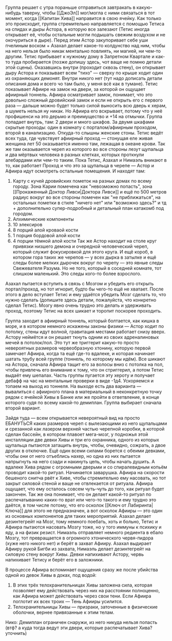 Группа решает с утра пораньше отправиться завтракать в какую-нибудь таверну, чтобы [[ДжоЭл]] мог/могла с ними связаться в тот момент, когда [[Капитан Хива]] направится в свою ячейку. 
Как только это происходит, группа стремительно направляется с помощью Тетиса на спидах и дыры Астора, в которую все залезают (Тетис иногда открывает её, чтобы остальные могли подышать свежим воздухом и не окочуриться в дыре). Перед этим Астор закупоривает себе уши пчелиным воском + Азахал делает какое-то колдунство над ним, чтобы на него нельзя было никак ментально повлиять, ни магией, ни чем-то другим.
Тетис прибывает к нужному дому в Запретном Квартале и как-то туда пробирается (позже допишу здесь, чот ваще не помню детали этой сцены). Оказавшись внутри (проходит сквозь стену), он открывает дыру Астора и показывает всем "тихо" — сверху по крыше ходит один из охраняющих демонят.
Внутри никого нет (тут надо дописать детали описания дома и всего чо там было, у меня всё как в тумане).
Тетис показывает Афиире на замок на двери, за которой он ощущает афиирный тоннель. Афиира осматривает замок, понимает, что это довольно сложный дровийский замок и если не открыть его с первого раза — дальше можно будет только силой выносить всю дверь к херам, а шуметь нельзя ну никак. Но Афиира его вскрывает, потому что у неё профишенси на это дерьмо и преимущество и +14 на отмычки. 
Группа попадает внутрь, там: 2 двери и много шкафов. За двумя шкафами скрытые проходы: один в комнату с порталом/афиирным проходом, второй в канализацию. Откуда-то слышны женские стоны. Тетис ведёт всех туда, где чувствует афиирный проход — стонущая еле живая женщина лет 50 оказывается именно там, лежащая в океане крови. Так же там оказывается череп из которого во все стороны лезут щупальца и два мёртвых человека в разных клетках, которых проткнули алебардами или чем-то таким.
Пока Тетис, Азахал и Нимаэль вникают в то, как работает Проход и что это за щупальца в черепе — Астор и Афиира идут осмотреть остальные помещения. И находят там:
1) Карту с кучей дровийских пометок на разных домах по всему городу. Зона Карии помечена как "невозможно попасть", зона [[Прокаженный Доктор Ливси|Доктора Ливси]] и ещё по 500 метров радиус вокруг во все стороны помечен как "не приближаться", на остальных пометки в стиле "ничего нет" или "возможно здесь?" и тд + дополнительно супер-подробный и детальный план катакомб под городом.
2) Алхимические компоненты
3) 10 элексиров
4) 8 порций алой кроваой кости
5) 1 порция бордовой алой кости
6) 4 порции тёмной алой кости
Так же Астор находит на столе круг привязки низшего демона и очередной человеческий череп, который служит фокусировкой для этого круга. И ещё короб, в котором гора таких же черепов — у всех дырка в затылке и ещё следы более мелких дырочек вокруг по черепу — это явные следы Свежевателя Разума. Но не того, который в соседней комнате, тот слишком маленький. Это следы кого-то более взрослого.

Азахал пытается вступить в связь с Мозгом и убедить его открыть портал/проход, но тот игнорит, будто бы чего-то ещё не хватает. После этого в дело вступает Тетис и ему удаётся убедить Мозг сделать то, что нужно сделать (допишите здесь детали, пожалуйста, что конкретно сделал Тетис). Мозгу явно очень трудно это делать и удерживать проход, поэтому Тетис на всех шикает и торопит поскорее проходить.

Группа заходит в афиирный тоннель, который болтается, как кишка в море, и в котором немного искажены законы физики — Астор ходит по потолку, стены идут волной, гравитация местами работает снизу вверх. Астору неймётся и он решает ткнуть одним из своих адреналиновых мечей в потолок/пол. Это тут же триггерит какую-то просто невероятных размеров червеобразную хтонину, которую первой замечает Афиира, когда та ещё где-то вдалеке, и которая начинает шатать трубу всей группе (тоннель, по которому мы идём). Все шикают на Астора, сначала Афиира тащит его за волосы вниз с потолка на пол, чтобы привлечь его внимание к тому, что он стриггерил, а потом Тетис выдаёт ему шепалах. Часть группы пугается эту хероту и получает дебафф на час на ментальные проверки в виде -1д4. Ускоряемся и топаем на выход из тоннеля.
На выходе есть два варианта — вывалиться с афиирного плана в материальный в неконкретную точку рядом с ячейкой Хивы в Банке или же пройти в ответвление, в конце которого судя по всему какой-то демиплан. Группа выбирает сначала второй вариант. 

Зайдя туда — всем открывается невероятный вид на просто ЕБАНУТЬСЯ каких размеров череп с вылезающими из него щупальцами и срезанной как лазером верхней частью черепной коробки, в которой сделан бассейн, в котором плавоет мега-мозг, у подножья этой инсталляции две девки Хивы и три его охранника, одного из которых щупальца пытаются затащить внутрь, чтобы, очевидно, сожрать, а двое других в отключке. Ещё один всеми силами борется с обеими девками, чтобы они от него отъеблись нахер, но одна из них пытается напрыгнуть на него сзади и накинуть цепь, чтобы начать душить. 
А вдалеке Хива рядом с огромными дверьми и со спиралевидным копьём проводит какой-то ритуал.
Начинается заварушка. 
Афиира на скорости бешеного снитча рвёт к Хиве, чтобы стремительно ему насовать, но тот закрыт силовой стеной и ваще не отвлекается от ритуала. Афиира ощущает, что ему осталось совсем чуть-чуть до того, как ритуал будет закончен. Так же она понимает, что он делает какой-то ритуал по распечатыванию каких-то врат или чего-то такого и ему трудно это даётся, в том числе потому, что его осколок [[Ключ от Лабиринта|Ключа]] для этого не предназначен, а вот осколок Афииры — это один из основных компонентов для таких мероприятий. 
Азахал делает дезинтегрейт на Мозг, тому немного поебать, хоть и больно, Тетис и Афиира пытаются насовать Мозгу тоже, но у того иммуны к психику и яду, а на физик резист. Нимаэль отправляет немного редиента в ебало Мозгу, тот превращается в огромного хтонического червя-пидора (хуже него никого нет) и берёт в захват Афииру. Азахал выдирает Афииру рукой Бигби из захвата, Нимаэль делает дезинтегрейт на силовую стену вокруг Хивы. Девки напихивают Астору, червь напихивает Тетису и берёт его в заложники. 

В процессе Афиира вспоминает ощущения сразу же после убийства одной из девок Хивы в доках, под водой:
1) В этих трёх телохранительницах Хивы заложена сила, которая позволяет ему действовать через них на расстоянии полноценно, как Афиира может действовать через свои тени. Если Афиира поглотит их всех троих — Тень Афииры усилится. 
2) Телохранительницы Хивы — призраки, заточенные в физические оболочки, вернее привязанные к этим телам. 


Нико: Демиплан ограничен снаружи, из него никуда нельзя попасть (втф? а куда тогда ведут эти двери, которые распечатывает Хива? уточнить)